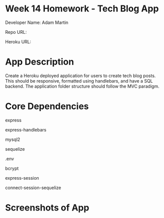 # Week 14 Homework - Tech Blog App
Developer Name: Adam Martin

Repo URL: 

Heroku URL:

# App Description
Create a Heroku deployed application for users to create tech blog posts. This should be responsive, formatted using handlebars, and have a SQL backend. The application folder structure should follow the MVC paradigm.

# Core Dependencies
express

express-handlebars

mysql2

sequelize

.env

bcrypt

express-session

connect-session-sequelize

# Screenshots of App